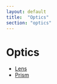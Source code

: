 ```yaml
---
layout: default
title:  "Optics"
section: "optics"
---
```


# Optics

-   [Lens](tut/lens.html)
-   [Prism](tut/prism.html)